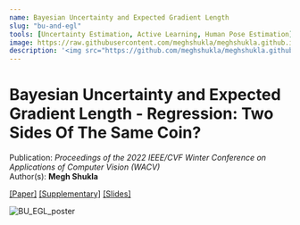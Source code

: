 ```yaml
---
name: Bayesian Uncertainty and Expected Gradient Length
slug: "bu-and-egl"
tools: [Uncertainty Estimation, Active Learning, Human Pose Estimation]
image: https://raw.githubusercontent.com/meghshukla/meghshukla.github.io/master/files/images/EGL%2B%2B_WACV.jpg
description: '<img src="https://github.com/meghshukla/meghshukla.github.io/blob/master/files/images/WACV_2022_logo.jpg?raw=true" alt="WACV Logo" style="width: 100px; height: auto;">'
---
```


# Bayesian Uncertainty and Expected Gradient Length - Regression: Two Sides Of The Same Coin?

Publication: _Proceedings of the 2022 IEEE/CVF Winter Conference on Applications of Computer Vision (WACV)_ <br>
Author(s): **Megh Shukla** <br>


<a href="https://meghshukla.github.io/files/papers/wacv/Bayesian_Uncertainty_Expected_Gradient_Length.pdf" target="_blank">[Paper]</a>  <a href="https://meghshukla.github.io/files/papers/wacv/Bayesian_Uncertainty_Expected_Gradient_Length-supplementary.pdf" target="_blank">[Supplementary]</a>  <a href="https://meghshukla.github.io/files/papers/wacv/BayesianUncertainty_EGL_slides.pdf" target="_blank">[Slides]</a>

![BU_EGL_poster](https://raw.githubusercontent.com/meghshukla/meghshukla.github.io/master/files/papers/wacv/BayesianUncertainty_EGL_poster.png)